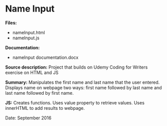 # Name Input

**Files:** 
* nameInput.html
* nameInput.js

**Documentation:** 
* nameInput documentation.docx

**Source description:** Project that builds on Udemy Coding for Writers exercise on HTML and JS

**Summary:** Manipulates the first name and last name that the user entered. Displays name on webpage two ways: first name followed by last name and last name followed by first name.   

**JS:** Creates functions. Uses value property to retrieve values. Uses innerHTML to add results to webpage. 

Date: September 2016